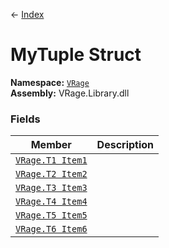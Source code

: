 ← [Index](index)
# MyTuple Struct
**Namespace:** [`VRage`](VRage)  
**Assembly:** VRage.Library.dll  
### Fields
|Member|Description|
|---|---|
|[`VRage.T1 Item1`](VRage.Item1)||
|[`VRage.T2 Item2`](VRage.Item2)||
|[`VRage.T3 Item3`](VRage.Item3)||
|[`VRage.T4 Item4`](VRage.Item4)||
|[`VRage.T5 Item5`](VRage.Item5)||
|[`VRage.T6 Item6`](VRage.Item6)||
